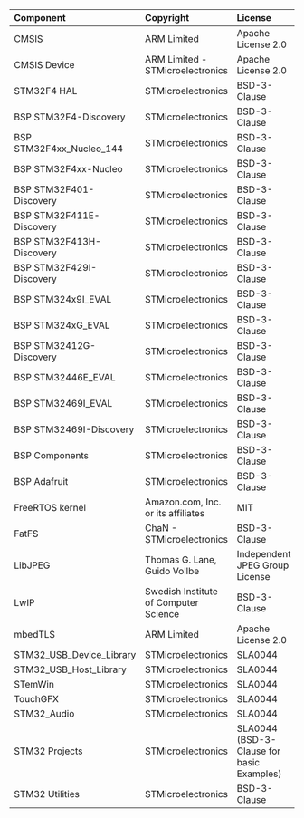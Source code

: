 | Component                       |                     Copyright                             |                   License                    |
|:---------                       |:----------------------------------------------------------|:---------------------------------------------|
| CMSIS                           | ARM Limited                                               | Apache License 2.0                           |
| CMSIS Device                    | ARM Limited - STMicroelectronics                          | Apache License 2.0                           |
| STM32F4 HAL                     | STMicroelectronics                                        | BSD-3-Clause                                 |
| BSP STM32F4-Discovery           | STMicroelectronics                                        | BSD-3-Clause                                 |
| BSP STM32F4xx_Nucleo_144        | STMicroelectronics                                        | BSD-3-Clause                                 |
| BSP STM32F4xx-Nucleo            | STMicroelectronics                                        | BSD-3-Clause                                 |
| BSP STM32F401-Discovery         | STMicroelectronics                                        | BSD-3-Clause                                 |
| BSP STM32F411E-Discovery        | STMicroelectronics                                        | BSD-3-Clause                                 |
| BSP STM32F413H-Discovery        | STMicroelectronics                                        | BSD-3-Clause                                 |
| BSP STM32F429I-Discovery        | STMicroelectronics                                        | BSD-3-Clause                                 |
| BSP STM324x9I_EVAL              | STMicroelectronics                                        | BSD-3-Clause                                 |
| BSP STM324xG_EVAL               | STMicroelectronics                                        | BSD-3-Clause                                 |
| BSP STM32412G-Discovery         | STMicroelectronics                                        | BSD-3-Clause                                 |
| BSP STM32446E_EVAL              | STMicroelectronics                                        | BSD-3-Clause                                 |
| BSP STM32469I_EVAL              | STMicroelectronics                                        | BSD-3-Clause                                 |
| BSP STM32469I-Discovery         | STMicroelectronics                                        | BSD-3-Clause                                 |
| BSP Components                  | STMicroelectronics                                        | BSD-3-Clause                                 |
| BSP Adafruit                    | STMicroelectronics                                        | BSD-3-Clause                                 |
| FreeRTOS kernel                 | Amazon.com, Inc. or its affiliates                        | MIT                                          |
| FatFS                           | ChaN - STMicroelectronics                                 | BSD-3-Clause                                 |
| LibJPEG                         | Thomas G. Lane, Guido Vollbe                              | Independent JPEG Group License               |
| LwIP                            | Swedish Institute of Computer Science                     | BSD-3-Clause                                 |
| mbedTLS                         | ARM Limited                                               | Apache License 2.0                           |
| STM32_USB_Device_Library        | STMicroelectronics                                        | SLA0044                                      |
| STM32_USB_Host_Library          | STMicroelectronics                                        | SLA0044                                      |
| STemWin                         | STMicroelectronics                                        | SLA0044                                      |
| TouchGFX                        | STMicroelectronics                                        | SLA0044                                      |
| STM32_Audio                     | STMicroelectronics                                        | SLA0044                                      |
| STM32 Projects                  | STMicroelectronics                                        | SLA0044 (BSD-3-Clause for basic Examples)    |
| STM32 Utilities                 | STMicroelectronics                                        | BSD-3-Clause                                 |
